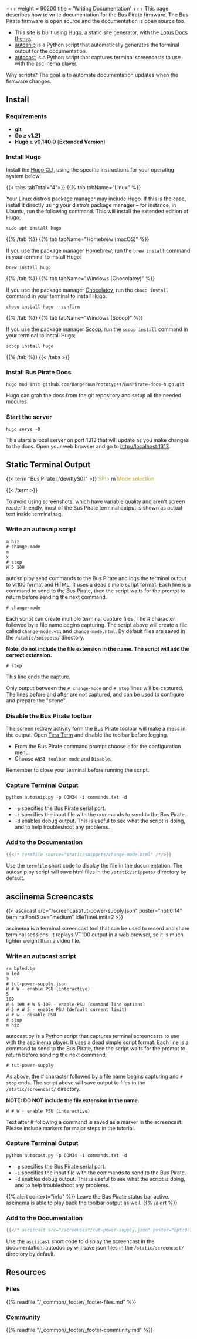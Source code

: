 +++
weight = 90200
title = 'Writing Documentation'
+++
This page describes how to write documentation for the Bus Pirate firmware. The Bus Pirate firmware is open source and the documentation is open source too.

- This site is built using [Hugo](https://gohugo.io/documentation/), a static site generator, with the [Lotus Docs theme](https://lotusdocs.dev/).
- [autosnip](https://github.com/DangerousPrototypes/BusPirate-docs-hugo/blob/main/tools/autosnip.py) is a Python script that automatically generates the terminal output for the documentation.
- [autocast](https://github.com/DangerousPrototypes/BusPirate-docs-hugo/blob/main/tools/autocast.py) is a Python script that captures terminal screencasts to use with the [asciinema player](https://docs.asciinema.org/manual/player/).

Why scripts? The goal is to automate documentation updates when the firmware changes. 

## Install

### Requirements

- **git**
- **Go ≥ v1.21**
- **Hugo ≥ v0.140.0** (**Extended Version**)

### Install Hugo

Install the [Hugo CLI](https://github.com/gohugoio/hugo/releases/latest), using the specific instructions for your operating system below:

{{< tabs tabTotal="4">}}
{{% tab tabName="Linux" %}}

Your Linux distro’s package manager may include Hugo. If this is the case, install it directly using your distro’s package manager – for instance, in Ubuntu, run the following command. This will install the extended edition of Hugo:

```shell
sudo apt install hugo
```

{{% /tab %}}
{{% tab tabName="Homebrew (macOS)" %}}

If you use the package manager [Homebrew](https://brew.sh/), run the `brew install` command in your terminal to install Hugo:

```shell
brew install hugo
```

{{% /tab %}}
{{% tab tabName="Windows (Chocolatey)" %}}

If you use the package manager [Chocolatey](https://chocolatey.org/), run the `choco install` command in your terminal to install Hugo:

```shell
choco install hugo --confirm
```

{{% /tab %}}
{{% tab tabName="Windows (Scoop)" %}}

If you use the package manager [Scoop](https://scoop.sh/), run the `scoop install` command in your terminal to install Hugo:

```shell
scoop install hugo
```

{{% /tab %}}
{{< /tabs >}}

### Install Bus Pirate Docs

```shell
hugo mod init github.com/DangerousPrototypes/BusPirate-docs-hugo.git
```

Hugo can grab the docs from the git repository and setup all the needed modules.

### Start the server

```shell
hugo serve -D
```
This starts a local server on port 1313 that will update as you make changes to the docs. Open your web browser and go to [http://localhost:1313](http://localhost:1313).

## Static Terminal Output

{{< term "Bus Pirate [/dev/ttyS0]" >}}
<span style="color:#96cb59">SPI></span> m
<span style="color:#bfa530">
<span style="color:#bfa530">Mode selection</span></span>

{{< /term >}}

To avoid using screenshots, which have variable quality and aren't screen reader friendly, most of the Bus Pirate terminal output is shown as actual text inside terminal tag. 

### Write an autosnip script

```
m hiz
# change-mode
m
x
# stop
W 5 100
```

autosnip.py send commands to the Bus Pirate and logs the terminal output to vt100 format and HTML. It uses a dead simple script format. Each line is a command to send to the Bus Pirate, then the script waits for the prompt to return before sending the next command.

```
# change-mode
```

Each script can create multiple terminal capture files. The # character followed by a file name begins capturing. The script above will create a file called ```change-mode.vt1``` and ```change-mode.html```. By default files are saved in the ```/static/snippets/``` directory.

**Note: do not include the file extension in the name. The script will add the correct extension.**

```
# stop
```
This line ends the capture. 

Only output between the ```# change-mode``` and ```# stop``` lines will be captured. The lines before and after are not captured, and can be used to configure and prepare the "scene".

### Disable the Bus Pirate toolbar

The screen redraw activity form the Bus Pirate toolbar will make a mess in the output. Open [Tera Term](https://ttssh2.osdn.jp/index.html.en) and disable the toolbar before logging.

* From the Bus Pirate command prompt choose ```c``` for the configuration menu. 
* Choose ```ANSI toolbar mode``` and ```Disable```.

Remember to close your terminal before running the script.

### Capture Terminal Output

```
python autosnip.py -p COM34 -i commands.txt -d
```

- ```-p``` specifies the Bus Pirate serial port.
- ```-i``` specifies the input file with the commands to send to the Bus Pirate.
- ```-d``` enables debug output. This is useful to see what the script is doing, and to help troubleshoot any problems.


### Add to the Documentation

```go
{{</* termfile source="static/snippets/change-mode.html" /*/>}}
```

Use the ```termfile``` short code to display the file in the documentation. The autosnip.py script will save html files in the ```/static/snippets/``` directory by default. 

## asciinema Screencasts

{{< asciicast src="/screencast/tut-power-supply.json" poster="npt:0:14" terminalFontSize="medium" idleTimeLimit=2 >}}

ascinema is a terminal screencast tool that can be used to record and share terminal sessions. It replays VT100 output in a web browser, so it is much lighter weight than a video file.

### Write an autocast script

```
rm bpled.bp
m led
3
# tut-power-supply.json
W # W - enable PSU (interactive)
5
100
W 5 100 # W 5 100 - enable PSU (command line options)
W 5 # W 5 - enable PSU (default current limit)
w # w - disable PSU
# stop
m hiz
```

autocast.py is a Python script that captures terminal screencasts to use with the asciinema player. It uses a dead simple script format. Each line is a command to send to the Bus Pirate, then the script waits for the prompt to return before sending the next command. 

```
# tut-power-supply
```

As above, the # character followed by a file name begins capturing and ```# stop``` ends. The script above will save output to files in the ```/static/screencast/``` directory.

**NOTE: DO NOT include the file extension in the name.**

```
W # W - enable PSU (interactive)
```

Text after # following a command is saved as a marker in the screencast. Please include markers for major steps in the tutorial.

### Capture Terminal Output

```shell
python autocast.py -p COM34 -i commands.txt -d
```

- ```-p``` specifies the Bus Pirate serial port.
- ```-i``` specifies the input file with the commands to send to the Bus Pirate.
- ```-d``` enables debug output. This is useful to see what the script is doing, and to help troubleshoot any problems.


{{% alert context="info" %}}
Leave the Bus Pirate status bar active. ascinema is able to play back the toolbar output as well.
{{% /alert %}}

### Add to the Documentation

```go
{{</* asciicast src="/screencast/tut-power-supply.json" poster="npt:0:14" /*/>}}
```

Use the ```asciicast``` short code to display the screencast in the documentation. autodoc.py will save json files in the ```/static/screencast/``` directory by default. 

## Resources

### Files


{{% readfile "/_common/_footer/_footer-files.md" %}}

### Community


{{% readfile "/_common/_footer/_footer-community.md" %}}
